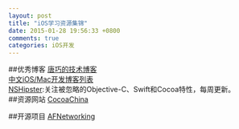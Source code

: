 ```yaml
---
layout: post
title: "iOS学习资源集锦"
date: 2015-01-28 19:56:33 +0800
comments: true
categories: iOS开发
---
```

##优秀博客
[唐巧的技术博客](devtang.com)  
[中文iOS/Mac开发博客列表](https://github.com/tangqiaoboy/iOSBlogCN)  
[NSHipster](nshipster.cn):关注被忽略的Objective-C、Swift和Cocoa特性，每周更新。    
##资源网站
[CocoaChina](www.cocoachina.com)  

##开源项目
[AFNetworking](https://github.com/AFNetworking/AFNetworking)  